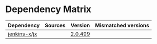 # Dependency Matrix

Dependency | Sources | Version | Mismatched versions
---------- | ------- | ------- | -------------------
[jenkins-x/jx](https://github.com/jenkins-x/jx) |  | [2.0.499](https://github.com/jenkins-x/jx/releases/tag/v2.0.499) | 
